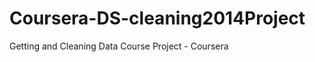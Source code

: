 Coursera-DS-cleaning2014Project
===============================

Getting and Cleaning Data Course Project - Coursera
